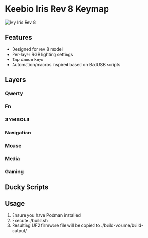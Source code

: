 # Keebio Iris Rev 8 Keymap

![My Iris Rev 8](keyboard-pic.png "My Iris Rev 8")

## Features
- Designed for rev 8 model
- Per-layer RGB lighting settings
- Tap dance keys
- Automation/macros inspired based on BadUSB scripts

## Layers

### Qwerty
### Fn
### SYMBOLS
### Navigation
### Mouse
### Media
### Gaming

## Ducky Scripts

## Usage

1) Ensure you have Podman installed
2) Execute ./build.sh
3) Resulting UF2 firmware file will be copied to ./build-volume/build-output/
